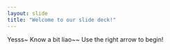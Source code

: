 ```yaml
---
layout: slide
title: "Welcome to our slide deck!"
---
```

Yesss~ Know a bit liao~~
Use the right arrow to begin!

